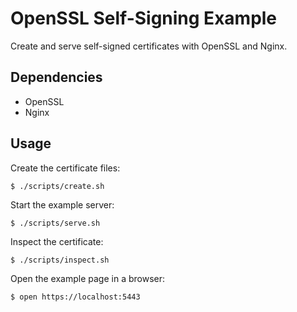 # OpenSSL Self-Signing Example

Create and serve self-signed certificates with OpenSSL and Nginx.

## Dependencies

* OpenSSL
* Nginx

## Usage

Create the certificate files:

```shell
$ ./scripts/create.sh
```

Start the example server:

```shell
$ ./scripts/serve.sh
```

Inspect the certificate:

```shell
$ ./scripts/inspect.sh
```

Open the example page in a browser:

```shell
$ open https://localhost:5443
```
